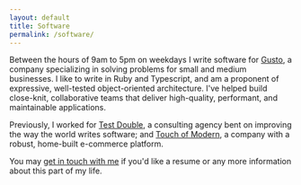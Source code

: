 ```yaml
---
layout: default
title: Software
permalink: /software/
---
```


Between the hours of 9am to 5pm on weekdays I write software for [Gusto](https://gusto.com), a company specializing in solving problems for small and medium businesses. I like to write in Ruby and Typescript, and am a proponent of expressive, well-tested object-oriented architecture. I've helped build close-knit, collaborative teams that deliver high-quality, performant, and maintainable applications.

Previously, I worked for [Test Double](https://testdouble.com), a consulting agency bent on improving the way the world writes software; and [Touch of Modern](https://touchofmodern.com), a company with a robust, home-built e-commerce platform.

You may [get in touch with me](/contact) if you'd like a resume or any more information about this part of my life.
